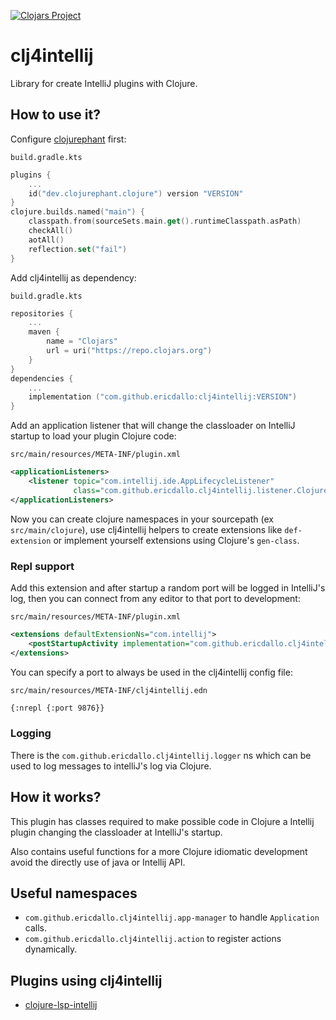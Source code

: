 [![Clojars Project](https://img.shields.io/clojars/v/com.github.ericdallo/clj4intellij.svg)](https://clojars.org/com.github.ericdallo/clj4intellij)

# clj4intellij

Library for create IntelliJ plugins with Clojure.

## How to use it?

Configure [clojurephant](https://clojurephant.dev) first:

`build.gradle.kts`
```kotlin
plugins {
    ...
    id("dev.clojurephant.clojure") version "VERSION"
}
clojure.builds.named("main") {
    classpath.from(sourceSets.main.get().runtimeClasspath.asPath)
    checkAll()
    aotAll()
    reflection.set("fail")
}
```

Add clj4intellij as dependency:

`build.gradle.kts`
```kotlin
repositories {
    ...
    maven {
        name = "Clojars"
        url = uri("https://repo.clojars.org")
    }
}
dependencies {
    ...
    implementation ("com.github.ericdallo:clj4intellij:VERSION")
}
```

Add an application listener that will change the classloader on IntelliJ startup to load your plugin Clojure code:

`src/main/resources/META-INF/plugin.xml`
```xml
<applicationListeners>
    <listener topic="com.intellij.ide.AppLifecycleListener"
              class="com.github.ericdallo.clj4intellij.listener.ClojureClassLoaderListener"/>
</applicationListeners>
```

Now you can create clojure namespaces in your sourcepath (ex `src/main/clojure`), use clj4intellij helpers to create extensions like `def-extension` or implement yourself extensions using Clojure's `gen-class`.

### Repl support

Add this extension and after startup a random port will be logged in IntelliJ's log, then you can connect from any editor to that port to development:

`src/main/resources/META-INF/plugin.xml`
```xml
<extensions defaultExtensionNs="com.intellij">
    <postStartupActivity implementation="com.github.ericdallo.clj4intellij.extension.NREPLStartup"/>
</extensions>
```

You can specify a port to always be used in the clj4intellij config file:

`src/main/resources/META-INF/clj4intellij.edn`
```xml
{:nrepl {:port 9876}}
```

### Logging

There is the `com.github.ericdallo.clj4intellij.logger` ns which can be used to log messages to intelliJ's log via Clojure.

## How it works?

This plugin has classes required to make possible code in Clojure a Intellij plugin changing the classloader at IntelliJ's startup.

Also contains useful functions for a more Clojure idiomatic development avoid the directly use of java or Intellij API.

## Useful namespaces

- `com.github.ericdallo.clj4intellij.app-manager` to handle `Application` calls.
- `com.github.ericdallo.clj4intellij.action` to register actions dynamically.

## Plugins using clj4intellij

- [clojure-lsp-intellij](https://github.com/clojure-lsp/clojure-lsp-intellij)
